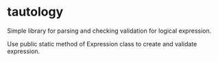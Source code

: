 # tautology

Simple library for parsing and checking validation for logical expression.

Use public static method of Expression class to create and validate expression.